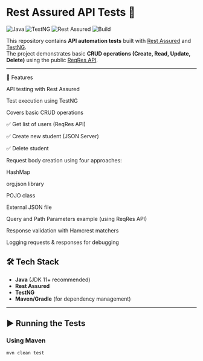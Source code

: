 # Rest Assured API Tests 🚀

![Java](https://img.shields.io/badge/Java-11+-blue?logo=java)
![TestNG](https://img.shields.io/badge/TestNG-7.x-brightgreen)
![Rest Assured](https://img.shields.io/badge/Rest%20Assured-5.x-orange)
![Build](https://img.shields.io/badge/build-passing-success)

This repository contains **API automation tests** built with [Rest Assured](https://rest-assured.io/) and [TestNG](https://testng.org/).  
The project demonstrates basic **CRUD operations (Create, Read, Update, Delete)** using the public [ReqRes API](https://reqres.in/).

---

📌 Features

API testing with Rest Assured

Test execution using TestNG

Covers basic CRUD operations

✅ Get list of users (ReqRes API)

✅ Create new student (JSON Server)

✅ Delete student

Request body creation using four approaches:

HashMap

org.json library

POJO class

External JSON file

Query and Path Parameters example (using ReqRes API)

Response validation with Hamcrest matchers

Logging requests & responses for debugging

## 🛠️ Tech Stack
- **Java** (JDK 11+ recommended)
- **Rest Assured**
- **TestNG**
- **Maven/Gradle** (for dependency management)

---

## ▶️ Running the Tests

### Using Maven
```bash
mvn clean test
